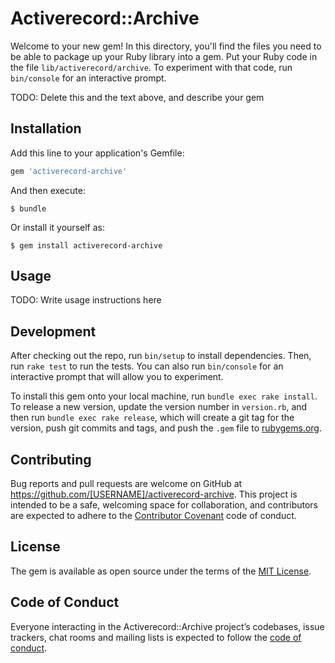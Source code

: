 # Activerecord::Archive

Welcome to your new gem! In this directory, you'll find the files you need to be able to package up your Ruby library into a gem. Put your Ruby code in the file `lib/activerecord/archive`. To experiment with that code, run `bin/console` for an interactive prompt.

TODO: Delete this and the text above, and describe your gem

## Installation

Add this line to your application's Gemfile:

```ruby
gem 'activerecord-archive'
```

And then execute:

    $ bundle

Or install it yourself as:

    $ gem install activerecord-archive

## Usage

TODO: Write usage instructions here

## Development

After checking out the repo, run `bin/setup` to install dependencies. Then, run `rake test` to run the tests. You can also run `bin/console` for an interactive prompt that will allow you to experiment.

To install this gem onto your local machine, run `bundle exec rake install`. To release a new version, update the version number in `version.rb`, and then run `bundle exec rake release`, which will create a git tag for the version, push git commits and tags, and push the `.gem` file to [rubygems.org](https://rubygems.org).

## Contributing

Bug reports and pull requests are welcome on GitHub at https://github.com/[USERNAME]/activerecord-archive. This project is intended to be a safe, welcoming space for collaboration, and contributors are expected to adhere to the [Contributor Covenant](http://contributor-covenant.org) code of conduct.

## License

The gem is available as open source under the terms of the [MIT License](https://opensource.org/licenses/MIT).

## Code of Conduct

Everyone interacting in the Activerecord::Archive project’s codebases, issue trackers, chat rooms and mailing lists is expected to follow the [code of conduct](https://github.com/[USERNAME]/activerecord-archive/blob/master/CODE_OF_CONDUCT.md).
